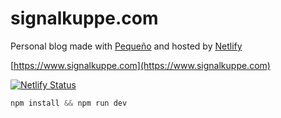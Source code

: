 # signalkuppe.com

Personal blog made with [Pequeño](https://github.com/signalkuppe/pequeno) and hosted by [Netlify](https://www.netlify.com/)

[https://www.signalkuppe.com](https://www.signalkuppe.com)

[![Netlify Status](https://api.netlify.com/api/v1/badges/5e7f5d53-a150-49c8-a489-bfd27f11d538/deploy-status)](https://app.netlify.com/sites/signalkuppe/deploys)

```js
npm install && npm run dev
```
